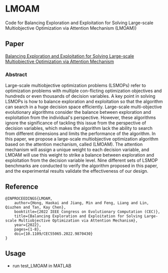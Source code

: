 # LMOAM
 Code for Balancing Exploration and Exploitation for Solving Large-scale Multiobjective Optimization via Attention Mechanism (LMOAM))

## Paper
[Balancing Exploration and Exploitation for Solving Large-scale Multiobjective Optimization via Attention Mechanism](https://ieeexplore.ieee.org/document/9870430/)

### Abstract
Large-scale multiobjective optimization problems (LSMOPs) refer to optimization problems with multiple con-flicting optimization objectives and hundreds or even thousands of decision variables. A key point in solving LSMOPs is how to balance exploration and exploitation so that the algorithm can search in a huge decision space efficiently. Large-scale multi-objective evolutionary algorithms consider the balance between exploration and exploitation from the individual's perspective. However, these algorithms ignore the significance of tackling this issue from the perspective of decision variables, which makes the algorithm lack the ability to search from different dimensions and limits the performance of the algorithm. In this paper, we propose a large-scale multiobjective optimization algorithm based on the attention mechanism, called (LMOAM). The attention mechanism will assign a unique weight to each decision variable, and LMOAM will use this weight to strike a balance between exploration and exploitation from the decision variable level. Nine different sets of LSMOP benchmarks are conducted to verify the algorithm proposed in this paper, and the experimental results validate the effectiveness of our design.

## Reference

```
@INPROCEEDINGS{LMOAM,  
    author={Hong, Haokai and Jiang, Min and Feng, Liang and Lin, Qiuzhen and Tan, Kay Chen},
    booktitle={2022 IEEE Congress on Evolutionary Computation (CEC)},
    title={Balancing Exploration and Exploitation for Solving Large-scale Multiobjective Optimization via Attention Mechanism},
    year={2022},
    pages={1-8},
    doi={10.1109/CEC55065.2022.9870430}
}
```

## Usage
* run test_LMOAM in MATLAB